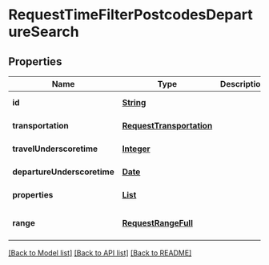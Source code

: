 # RequestTimeFilterPostcodesDepartureSearch
## Properties

Name | Type | Description | Notes
------------ | ------------- | ------------- | -------------
**id** | [**String**](string.md) |  | [default to null]
**transportation** | [**RequestTransportation**](RequestTransportation.md) |  | [default to null]
**travelUnderscoretime** | [**Integer**](integer.md) |  | [default to null]
**departureUnderscoretime** | [**Date**](DateTime.md) |  | [default to null]
**properties** | [**List**](RequestTimeFilterPostcodesProperty.md) |  | [default to null]
**range** | [**RequestRangeFull**](RequestRangeFull.md) |  | [optional] [default to null]

[[Back to Model list]](../README.md#documentation-for-models) [[Back to API list]](../README.md#documentation-for-api-endpoints) [[Back to README]](../README.md)

